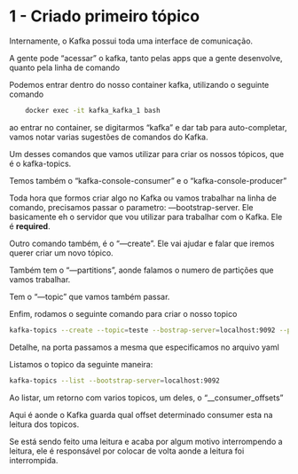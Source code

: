 # 1 - Criado primeiro tópico

Internamente, o Kafka possui toda uma interface de comunicação.

A gente pode “acessar” o kafka, tanto pelas apps que a gente desenvolve, quanto pela linha de comando

Podemos entrar dentro do nosso container kafka, utilizando o seguinte comando

```bash
	docker exec -it kafka_kafka_1 bash
```

ao entrar no container, se digitarmos “kafka” e dar tab para auto-completar, vamos notar varias sugestões de comandos do Kafka.

Um desses comandos que vamos utilizar para criar os nossos tópicos, que é o kafka-topics.

Temos também o “kafka-console-consumer” e o “kafka-console-producer”

Toda hora que formos criar algo no Kafka ou vamos trabalhar na linha de comando, precisamos passar o parametro: —bootstrap-server. Ele basicamente eh o servidor que vou utilizar para trabalhar com o Kafka. Ele é **required**.

Outro comando também, é o “—create”. Ele vai ajudar e falar que iremos querer criar um novo tópico.

Também tem o “—partitions”, aonde falamos o numero de partições que vamos trabalhar.

Tem o “—topic” que vamos também passar.

Enfim, rodamos o seguinte comando para criar o nosso topico

```bash
kafka-topics --create --topic=teste --bostrap-server=localhost:9092 --partitions=3
```

Detalhe, na porta passamos a mesma que especificamos no arquivo yaml

Listamos o topico da seguinte maneira:

```bash
kafka-topics --list --bootstrap-server=localhost:9092
```

Ao listar, um retorno com varios topicos, um deles, o “__consumer_offsets”

Aqui é aonde o Kafka guarda qual offset determinado consumer esta na leitura dos topicos.

Se está sendo feito uma leitura e acaba por algum motivo interrompendo a leitura, ele é responsável por colocar de volta aonde a leitura foi interrompida.
